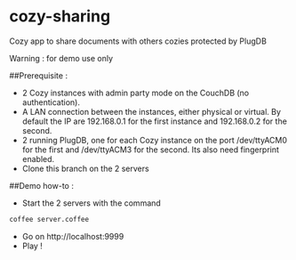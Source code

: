 # cozy-sharing
Cozy app to share documents with others cozies protected by PlugDB

Warning : for demo use only

##Prerequisite : 
* 2 Cozy instances with admin party mode on the CouchDB (no authentication).
* A LAN connection between the instances, either physical or virtual. By default the IP are 192.168.0.1 for the first instance and 192.168.0.2 for the second.
* 2 running PlugDB, one for each Cozy instance on the port /dev/ttyACM0 for the first and /dev/ttyACM3 for the second. Its also need fingerprint enabled.
* Clone this branch on the 2 servers

##Demo how-to : 
* Start the 2 servers with the command
```bash
coffee server.coffee
```
* Go on http://localhost:9999
* Play !
